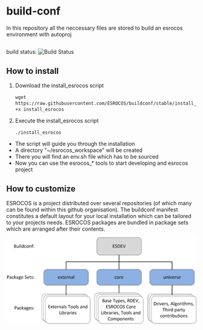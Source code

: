# build-conf
In this repository all the neccessary files are stored to build an esrocos environment with autoproj

##
build status:
![Build Status](https://esrocosbuild.hb.dfki.de:8443/buildStatus/icon?job=nightly%20master)

## How to install
1. Download the install_esrocos script
   ```
   wget https://raw.githubusercontent.com/ESROCOS/buildconf/stable/install_esrocos;chmod +x install_esrocos
   ```
2. Execute the install_esrocos script
   ```
   ./install_esrocos
   ```
  * The script will guide you through the installation 
  * A directory "~/esrocos_workspace" will be created 
  * There you will find an env.sh file which has to be sourced
  * Now you can use the esrocos_* tools to start developing and esrocos project
  
## How to customize

ESROCOS is a project distributed over several repositories (of which many can be found within this github organisation). The buildconf manifest constitutes a default layout for your local installation which can be tailored to your projects needs. ESROCOS packages are bundled in package sets which are arranged after their contents.

![Image of ESROCOS packages](images/esrocos_packages.png)
